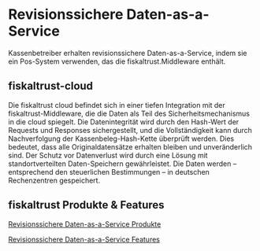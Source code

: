 # Revisionssichere Daten-as-a-Service

Kassenbetreiber erhalten revisionssichere Daten-as-a-Service, indem sie ein Pos-System verwenden, das die fiskaltrust.Middleware enthält. 

## fiskaltrust-cloud

Die fiskaltrust cloud befindet sich in einer tiefen Integration mit der fiskaltrust-Middleware, die die Daten als Teil des Sicherheitsmechanismus in die cloud spiegelt. Die Datenintegrität wird durch den Hash-Wert der Requests und Responses sichergestellt, und die Vollständigkeit kann durch Nachverfolgung der Kassenbeleg-Hash-Kette überprüft werden. Dies bedeutet, dass alle Originaldatensätze erhalten bleiben und unveränderlich sind. Der Schutz vor Datenverlust wird durch eine Lösung mit standortverteilten Daten-Speichern gewährleistet. Die Daten werden – entsprechend den steuerlichen Bestimmungen – in deutschen Rechenzentren gespeichert.

## fiskaltrust Produkte & Features

[Revisionssichere Daten-as-a-Service Produkte](https://github.com/fiskaltrust/productdescription-de-doc/tree/master/revisionssichere-daten-as-a-service/produkte)

[Revisionssichere Daten-as-a-Service Features](https://github.com/fiskaltrust/productdescription-de-doc/tree/master/revisionssichere-daten-as-a-service/features)